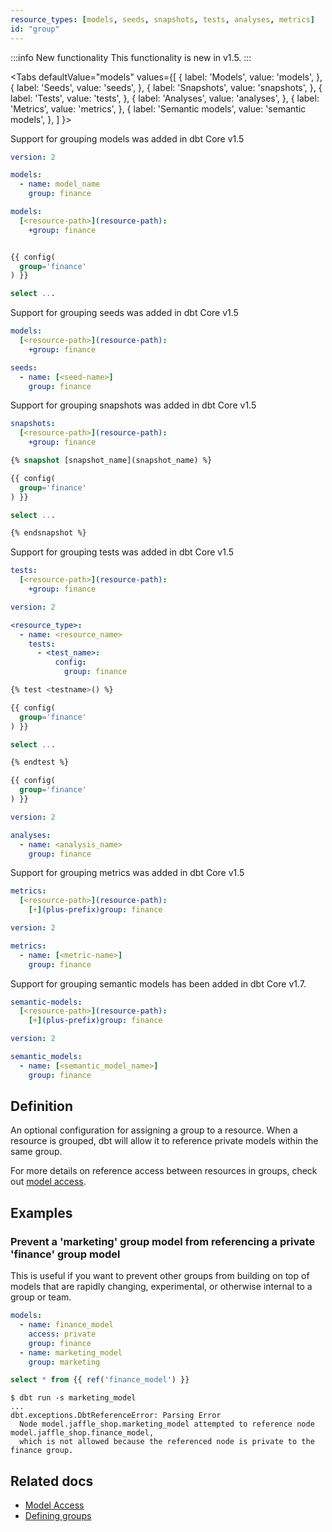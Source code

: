 ```yaml
---
resource_types: [models, seeds, snapshots, tests, analyses, metrics]
id: "group"
---
```


:::info New functionality
This functionality is new in v1.5.
:::

<Tabs
  defaultValue="models"
  values={[
    { label: 'Models', value: 'models', },
    { label: 'Seeds', value: 'seeds', },
    { label: 'Snapshots', value: 'snapshots', },
    { label: 'Tests', value: 'tests', },
    { label: 'Analyses', value: 'analyses', },
    { label: 'Metrics', value: 'metrics', },
    { label: 'Semantic models', value: 'semantic models', },
  ]
}>
<TabItem value="models">

<VersionBlock lastVersion="1.4">

Support for grouping models was added in dbt Core v1.5

</VersionBlock>

<VersionBlock firstVersion="1.5">

<File name='models/schema.yml'>

```yml
version: 2

models:
  - name: model_name
    group: finance
```

</File>

<File name='dbt_project.yml'>

```yml
models:
  [<resource-path>](resource-path):
    +group: finance
```


</File>

<File name='models/<modelname>.sql'>

```sql

{{ config(
  group='finance'
) }}

select ...

```

</File>

</VersionBlock>

</TabItem>

<TabItem value="seeds">

<VersionBlock lastVersion="1.4">

Support for grouping seeds was added in dbt Core v1.5

</VersionBlock>

<VersionBlock firstVersion="1.5">

<File name='dbt_project.yml'>

```yml
models:
  [<resource-path>](resource-path):
    +group: finance
```

</File>

<File name='seeds/properties.yml'>

```yml
seeds:
  - name: [<seed-name>]
    group: finance
```

</File>

</VersionBlock>


</TabItem>

<TabItem value="snapshots">

<VersionBlock lastVersion="1.4">

Support for grouping snapshots was added in dbt Core v1.5

</VersionBlock>

<VersionBlock firstVersion="1.5">

<File name='dbt_project.yml'>

```yml
snapshots:
  [<resource-path>](resource-path):
    +group: finance
```

</File>

<File name='snapshots/<filename>.sql'>

```sql
{% snapshot [snapshot_name](snapshot_name) %}

{{ config(
  group='finance'
) }}

select ...

{% endsnapshot %}
```

</File>

</VersionBlock>


</TabItem>

<TabItem value="tests">

<VersionBlock lastVersion="1.4">

Support for grouping tests was added in dbt Core v1.5

</VersionBlock>

<VersionBlock firstVersion="1.5">

<File name='dbt_project.yml'>

```yml
tests:
  [<resource-path>](resource-path):
    +group: finance
```

</File>

<File name='tests/properties.yml'>

```yml
version: 2

<resource_type>:
  - name: <resource_name>
    tests:
      - <test_name>:
          config:
            group: finance
```

</File>

<File name='tests/<filename>.sql'>

```sql
{% test <testname>() %}

{{ config(
  group='finance'
) }}

select ...

{% endtest %}
```

</File>

<File name='tests/<filename>.sql'>


```sql
{{ config(
  group='finance'
) }}
```

</File>

</VersionBlock>

</TabItem>

<TabItem value="analyses">

<File name='analyses/<filename>.yml'>

```yml
version: 2

analyses:
  - name: <analysis_name>
    group: finance
```

</File>

</TabItem>


<TabItem value="metrics">

<VersionBlock lastVersion="1.4">

Support for grouping metrics was added in dbt Core v1.5

</VersionBlock>

<VersionBlock firstVersion="1.5">

<File name='dbt_project.yml'>

```yaml
metrics:
  [<resource-path>](resource-path):
    [+](plus-prefix)group: finance
```

</File>

<File name='models/metrics.yml'>

```yaml
version: 2

metrics:
  - name: [<metric-name>]
    group: finance

```

</File>

</VersionBlock>

</TabItem>


<TabItem value="semantic models">

<VersionBlock lastVersion="1.6">

Support for grouping semantic models has been added in dbt Core v1.7.

</VersionBlock>

<VersionBlock firstVersion="1.7">

<File name='dbt_project.yml'>

```yaml
semantic-models:
  [<resource-path>](resource-path):
    [+](plus-prefix)group: finance
```

</File>

<File name='models/semantic_models.yml'>

```yaml
version: 2

semantic_models:
  - name: [<semantic_model_name>]
    group: finance

```

</File>

</VersionBlock>

</TabItem>

</Tabs>

## Definition
An optional configuration for assigning a group to a resource. When a resource is grouped, dbt will allow it to reference private models within the same group.

For more details on reference access between resources in groups, check out [model access](/docs/collaborate/govern/model-access#groups).

## Examples
### Prevent a 'marketing' group model from referencing a private 'finance' group model
This is useful if you want to prevent other groups from building on top of models that are rapidly changing, experimental, or otherwise internal to a group or team. 

<File name='models/schema.yml'>

```yml
models:
  - name: finance_model
    access: private
    group: finance
  - name: marketing_model
    group: marketing
```
</File>

<File name='models/marketing_model.sql'>

```sql
select * from {{ ref('finance_model') }}
```
</File>

```shell
$ dbt run -s marketing_model
...
dbt.exceptions.DbtReferenceError: Parsing Error
  Node model.jaffle_shop.marketing_model attempted to reference node model.jaffle_shop.finance_model, 
  which is not allowed because the referenced node is private to the finance group.
```

## Related docs

* [Model Access](/docs/collaborate/govern/model-access#groups)
* [Defining groups](/docs/build/groups)
